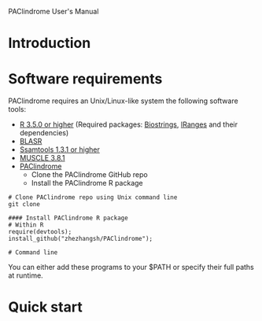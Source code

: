PAClindrome User's Manual

# Introduction


# Software requirements

PAClindrome requires an Unix/Linux-like system the following software tools:

  - [R 3.5.0 or higher](https://cran.r-project.org) (Required packages: [Biostrings](https://bioconductor.org/packages/release/bioc/html/Biostrings.html), [IRanges](https://bioconductor.org/packages/release/bioc/html/IRanges.html) and their dependencies)
  - [BLASR](https://github.com/PacificBiosciences/blasr)
  - [Ssamtools 1.3.1 or higher](http://www.htslib.org)
  - [MUSCLE 3.8.1](https://www.drive5.com/muscle)
  - [PAClindrome](https://github.com/zhezhangsh/PAClindrome)
    - Clone the PAClindrome GitHub repo
    - Install the PAClindrome R package

```
# Clone PAClindrome repo using Unix command line
git clone 
```

```
#### Install PAClindrome R package
# Within R
require(devtools);
install_github("zhezhangsh/PAClindrome");

# Command line
```
You can either add these programs to your $PATH or specify their full paths at runtime.

# Quick start
